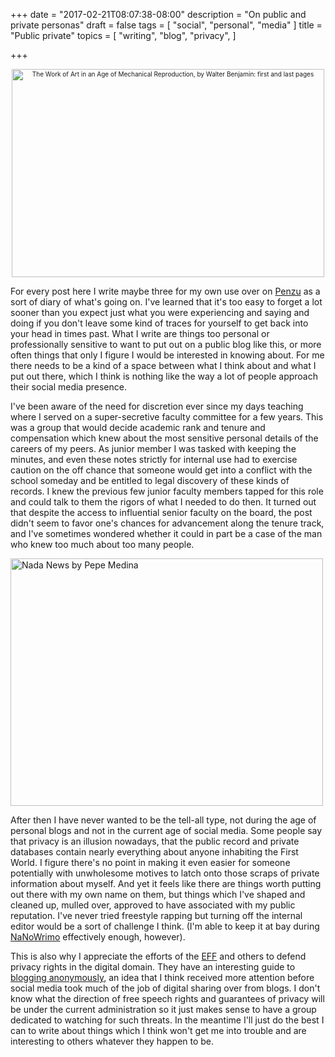 +++
date = "2017-02-21T08:07:38-08:00"
description = "On public and private personas"
draft = false
tags = [
  "social",
  "personal",
  "media"
]
title = "Public private"
topics = [
  "writing",
  "blog",
  "privacy",
]

+++

<div align="center" style="font-size:x-small"><a data-flickr-embed="true"  
href="https://www.flickr.com/photos/ignotus/23729629283/in/album-72157663080064965/"
title="The Work of Art in an Age of Mechanical Reproduction, by Walter Benjamin: first and last pages">
<img src="https://c1.staticflickr.com/2/1518/23729629283_7079bd1691.jpg"
width="500" height="333"
alt="The Work of Art in an Age of Mechanical Reproduction, by Walter Benjamin: first and last pages"></a>
<script async src="//embedr.flickr.com/assets/client-code.js" charset="utf-8"></script></div>

For every post here I write maybe three for my own use over on
[Penzu](https://penzu.com/)
as a sort of diary of what's going on. I've learned that it's too easy to forget
a lot sooner than you expect just what you were experiencing and saying and
doing if you don't leave some kind of traces for yourself to get back into your
head in times past. What I write are things too personal or
professionally sensitive to want to put out on a public blog like this, or more
often things that only I figure I would be interested in knowing about. For me
there needs to be a kind of a space between what I think about and what I put out
there, which I think is nothing like the way a lot of people approach their
social media presence.

I've been aware of the need for discretion ever since my days teaching where I
served on a super-secretive faculty committee for a few years. This was a group
that would decide academic rank and tenure and compensation which knew about
the most sensitive personal details of the careers of my peers. As junior member
I was tasked with keeping the minutes, and even these notes strictly for
internal use had to exercise caution on the off chance that someone would get
into a conflict with the school someday and be entitled to legal discovery of
these kinds of records. I knew the previous few junior faculty members tapped
for this role and could talk to them the rigors of what I needed to do then. It
turned out that despite the access to influential senior faculty on the board,
the post didn't seem to favor one's chances for advancement along the tenure
track, and I've sometimes wondered whether it could in part be a case of the
man who knew too much about too many people.

<a data-flickr-embed="true"  
href="https://www.flickr.com/photos/49594051@N07/5395824766/"
title="Nada News by Pepe Medina">
<img src="https://c1.staticflickr.com/5/4134/5395824766_5bfb63bee4.jpg"
width="500" height="396" alt="Nada News by Pepe Medina"></a>
<script async src="//embedr.flickr.com/assets/client-code.js" charset="utf-8"></script>

After then I have never wanted to be the tell-all type, not during the age of
personal blogs and not in the current age of social media. Some people say that
privacy is an illusion nowadays, that the public record and private databases
contain nearly everything about anyone inhabiting the First World. I figure
there's no point in making it even easier for someone potentially with
unwholesome motives to latch onto those scraps of private information about
myself. And yet it feels like there are things worth putting out there with
my own name on them, but things which I've shaped and cleaned up, mulled over,
approved to have associated with my public reputation. I've never tried
freestyle rapping but turning off the internal editor would be a sort of
challenge I think. (I'm able to keep it at bay during
[NaNoWrimo](https://nanowrimo.org/) effectively enough, however).

This is also why I appreciate the efforts of the
[EFF](https://www.eff.org/) and others to defend privacy rights in the
digital domain. They have an interesting guide to
[blogging anonymously](https://www.eff.org/wp/blog-safely), an idea that I think
received more attention before social media took much of the job of digital
sharing over from blogs. I don't know what the direction of free speech rights
and guarantees of privacy will be under the current administration so it just
makes sense to have a group dedicated to watching for such threats. In the
meantime I'll just do the best I can to write about things which I think won't
get me into trouble and are interesting to others whatever they happen to be.
